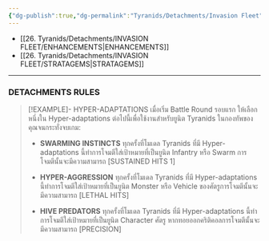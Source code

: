 ```yaml
---
{"dg-publish":true,"dg-permalink":"Tyranids/Detachments/Invasion Fleet","permalink":"/Tyranids/Detachments/Invasion Fleet/","contentClasses":"menu","created":"2023-12-14T17:42:27.398+07:00","updated":"2023-12-16T04:22:10.431+07:00"}
---
```


- [[26. Tyranids/Detachments/INVASION FLEET/ENHANCEMENTS\|ENHANCEMENTS]]
- [[26. Tyranids/Detachments/INVASION FLEET/STRATAGEMS\|STRATAGEMS]]

***

### DETACHMENTS RULES

> [!EXAMPLE]- HYPER-ADAPTATIONS
> เมื่อเริ่ม Battle Round รอบแรก ให้เลือกหนึ่งใน Hyper-adaptations ต่อไปนี้เพื่อใช้งานสําหรับยูนิต Tyranids ในกองทัพของคุณจนกระทั่งจบเกม:
> - **SWARMING INSTINCTS** 
> ทุกครั้งที่โมเดล Tyranids ที่มี Hyper-adaptations นี้ทําการโจมตีใส่เป้าหมายที่เป็นยูนิต Infantry หรือ Swarm การโจมตีนั้นจะมีความสามารถ \[SUSTAINED HITS 1]
> 
> - **HYPER-AGGRESSION**
> ทุกครั้งที่โมเดล Tyranids ที่มี Hyper-adaptations นี้ทําการโจมตีใส่เป้าหมายที่เป็นยูนิต Monster หรือ Vehicle ของศัตรูการโจมตีนั้นจะมีความสามารถ \[LETHAL HITS]
> - **HIVE PREDATORS**
> ทุกครั้งที่โมเดล Tyranids ที่มี Hyper-adaptations นี้ทําการโจมตีใส่เป้าหมายที่เป็นยูนิต Character ศัตรู หากทอยออกคริติคอลการโจมตีนั้นจะมีความสามารถ \[PRECISION]

